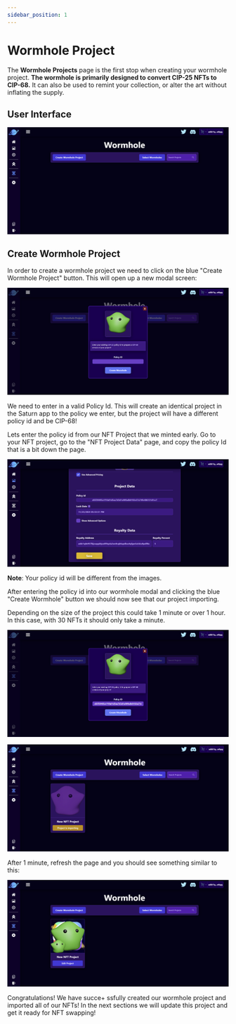 ```yaml
---
sidebar_position: 1
---
```


# Wormhole Project

The **Wormhole Projects** page is the first stop when creating your wormhole project. **The wormhole is primarily designed to convert CIP-25 NFTs to CIP-68.** It can also be used to remint your collection, or alter the art without inflating the supply.

## User Interface

![Wormhole Project Page](/img/wormhole-projects/create-wormhole-project/wormhole-project-page/wormhole-project-page.png)

## Create Wormhole Project

In order to create a wormhole project we need to click on the blue "Create Wormhole Project" button. This will open up a new modal screen:

![Wormhole Project Modal](/img/wormhole-projects/create-wormhole-project/wormhole-project-page/wormhole-modal.png)

We need to enter in a valid Policy Id. This will create an identical project in the Saturn app to the policy we enter, but the project will have a different policy id and be CIP-68!

Lets enter the policy id from our NFT Project that we minted early. Go to your NFT project, go to the "NFT Project Data" page, and copy the policy Id that is a bit down the page.

![Wormhole Policy Id](/img/wormhole-projects/create-wormhole-project/wormhole-project-page/wormhole-policy-id.png)

**Note**: Your policy id will be different from the images.

After entering the policy id into our wormhole modal and clicking the blue "Create Wormhole" button we should now see that our project importing.

Depending on the size of the project this could take 1 minute or over 1 hour. In this case, with 30 NFTs it should only take a minute.

![Wormhole Policy Id Enter](/img/wormhole-projects/create-wormhole-project/wormhole-project-page/wormhole-policy-id-enter.png)

![Wormhole Policy Id Import](/img/wormhole-projects/create-wormhole-project/wormhole-project-page/wormhole-project-importing.png)

After 1 minute, refresh the page and you should see something similar to this:

![Wormhole Policy Id Import](/img/wormhole-projects/create-wormhole-project/wormhole-project-page/wormhole-project-import-complete.png)

Congratulations! We have succe+
ssfully created our wormhole project and imported all of our NFTs! In the next sections we will update this project and get it ready for NFT swapping!
